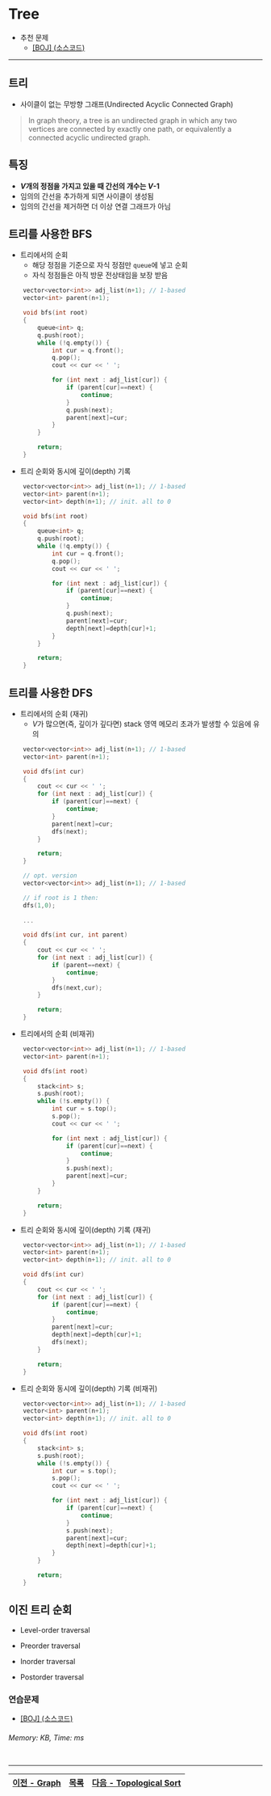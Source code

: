 # Tree
* 추천 문제
    * [[BOJ] ](https://www.acmicpc.net/problem/) [(소스코드)](./src/.cpp)
---

## 트리
* 사이클이 없는 무방향 그래프(Undirected Acyclic Connected Graph)
> In graph theory, a tree is an undirected graph in which any two vertices are connected by exactly one path, or equivalently a connected acyclic undirected graph.

## 특징
* <b><i>V</i>개의 정점을 가지고 있을 때 간선의 개수는 <i>V</i>-1</b>
* 임의의 간선을 추가하게 되면 사이클이 생성됨
* 임의의 간선을 제거하면 더 이상 연결 그래프가 아님 

## 트리를 사용한 BFS
* 트리에서의 순회
    * 해당 정점을 기준으로 자식 정점만 `queue`에 넣고 순회
    * 자식 정점들은 아직 방문 전상태임을 보장 받음
```c++
    vector<vector<int>> adj_list(n+1); // 1-based
    vector<int> parent(n+1);

    void bfs(int root)
    {
        queue<int> q;
        q.push(root);
        while (!q.empty()) {
            int cur = q.front();
            q.pop();
            cout << cur << ' ';

            for (int next : adj_list[cur]) {
                if (parent[cur]==next) {
                    continue;
                }
                q.push(next);
                parent[next]=cur;
            }
        }

        return;
    }
```

* 트리 순회와 동시에 깊이(depth) 기록
```c++
    vector<vector<int>> adj_list(n+1); // 1-based
    vector<int> parent(n+1);
    vector<int> depth(n+1); // init. all to 0

    void bfs(int root)
    {
        queue<int> q;
        q.push(root);
        while (!q.empty()) {
            int cur = q.front();
            q.pop();
            cout << cur << ' ';

            for (int next : adj_list[cur]) {
                if (parent[cur]==next) {
                    continue;
                }
                q.push(next);
                parent[next]=cur;
                depth[next]=depth[cur]+1;
            }
        }

        return;
    }
```

## 트리를 사용한 DFS
* 트리에서의 순회 (재귀)
    * <i>V</i>가 많으면(즉, 깊이가 깊다면) stack 영역 메모리 초과가 발생할 수 있음에 유의
```c++
    vector<vector<int>> adj_list(n+1); // 1-based
    vector<int> parent(n+1);

    void dfs(int cur)
    {
        cout << cur << ' ';
        for (int next : adj_list[cur]) {
            if (parent[cur]==next) {
                continue;
            }
            parent[next]=cur;
            dfs(next);
        }

        return;
    }
```
```c++
    // opt. version
    vector<vector<int>> adj_list(n+1); // 1-based

    // if root is 1 then:
    dfs(1,0);
    
    ...

    void dfs(int cur, int parent)
    {
        cout << cur << ' ';
        for (int next : adj_list[cur]) {
            if (parent==next) {
                continue;
            }
            dfs(next,cur);
        }

        return;
    }
```

* 트리에서의 순회 (비재귀)
```c++
    vector<vector<int>> adj_list(n+1); // 1-based
    vector<int> parent(n+1);

    void dfs(int root)
    {
        stack<int> s;
        s.push(root);
        while (!s.empty()) {
            int cur = s.top();
            s.pop();
            cout << cur << ' ';

            for (int next : adj_list[cur]) {
                if (parent[cur]==next) {
                    continue;
                }
                s.push(next);
                parent[next]=cur;
            }
        }

        return;
    }
```

* 트리 순회와 동시에 깊이(depth) 기록 (재귀)
```c++
    vector<vector<int>> adj_list(n+1); // 1-based
    vector<int> parent(n+1);
    vector<int> depth(n+1); // init. all to 0

    void dfs(int cur)
    {
        cout << cur << ' ';
        for (int next : adj_list[cur]) {
            if (parent[cur]==next) {
                continue;
            }
            parent[next]=cur;
            depth[next]=depth[cur]+1;
            dfs(next);
        }

        return;
    }
```

* 트리 순회와 동시에 깊이(depth) 기록 (비재귀)
```c++
    vector<vector<int>> adj_list(n+1); // 1-based
    vector<int> parent(n+1);
    vector<int> depth(n+1); // init. all to 0

    void dfs(int root)
    {
        stack<int> s;
        s.push(root);
        while (!s.empty()) {
            int cur = s.top();
            s.pop();
            cout << cur << ' ';

            for (int next : adj_list[cur]) {
                if (parent[cur]==next) {
                    continue;
                }
                s.push(next);
                parent[next]=cur;
                depth[next]=depth[cur]+1;
            }
        }

        return;
    }
```

## 이진 트리 순회
* Level-order traversal

* Preorder traversal

* Inorder traversal

* Postorder traversal

### 연습문제
* [[BOJ] ](https://www.acmicpc.net/problem/) [(소스코드)](./src/.cpp)
###### Memory:  KB, Time:  ms
```c++
```

---
|[이전 - Graph](/graph/)|[목록](https://github.com/RyanJeong/CP#index)|[다음 - Topological Sort](/topological_sort/)|
|-|-|-|
